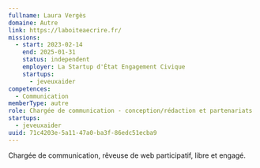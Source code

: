 ```yaml
---
fullname: Laura Vergès
domaine: Autre
link: https://laboiteaecrire.fr/
missions:
  - start: 2023-02-14
    end: 2025-01-31
    status: independent
    employer: La Startup d'État Engagement Civique
    startups:
      - jeveuxaider
competences:
  - Communication
memberType: autre
role: Chargée de communication - conception/rédaction et partenariats
startups:
  - jeveuxaider
uuid: 71c4203e-5a11-47a0-ba3f-86edc51ecba9
---
```

Chargée de communication, rêveuse de web participatif, libre et engagé.